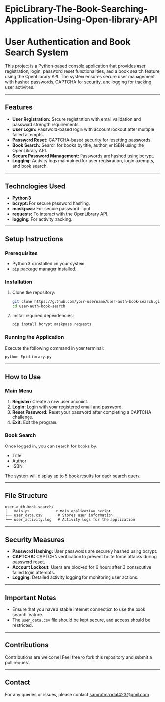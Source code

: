# EpicLibrary-The-Book-Searching-Application-Using-Open-library-API
# User Authentication and Book Search System

This project is a Python-based console application that provides user registration, login, password reset functionalities, and a book search feature using the OpenLibrary API. The system ensures secure user management with hashed passwords, CAPTCHA for security, and logging for tracking user activities.

---
## Features
- **User Registration:** Secure registration with email validation and password strength requirements.
- **User Login:** Password-based login with account lockout after multiple failed attempts.
- **Password Reset:** CAPTCHA-based security for resetting passwords.
- **Book Search:** Search for books by title, author, or ISBN using the OpenLibrary API.
- **Secure Password Management:** Passwords are hashed using bcrypt.
- **Logging:** Activity logs maintained for user registration, login attempts, and book search.

---
## Technologies Used
- **Python 3**
- **bcrypt:** For secure password hashing.
- **maskpass:** For secure password input.
- **requests:** To interact with the OpenLibrary API.
- **logging:** For activity tracking.

---
## Setup Instructions

### Prerequisites
- Python 3.x installed on your system.
- `pip` package manager installed.

### Installation
1. Clone the repository:
   ```bash
   git clone https://github.com/your-username/user-auth-book-search.git
   cd user-auth-book-search
   ```
2. Install required dependencies:
   ```bash
   pip install bcrypt maskpass requests
   ```

### Running the Application
Execute the following command in your terminal:
```bash
python EpicLibrary.py
```

---
## How to Use

### Main Menu
1. **Register:** Create a new user account.
2. **Login:** Login with your registered email and password.
3. **Reset Password:** Reset your password after completing a CAPTCHA challenge.
4. **Exit:** Exit the program.

### Book Search
Once logged in, you can search for books by:
- Title
- Author
- ISBN

The system will display up to 5 book results for each search query.

---
## File Structure
```
user-auth-book-search/
├── main.py            # Main application script
├── user_data.csv       # Stores user information
└── user_activity.log   # Activity logs for the application
```

---
## Security Measures
- **Password Hashing:** User passwords are securely hashed using bcrypt.
- **CAPTCHA:** CAPTCHA verification to prevent brute force attacks during password reset.
- **Account Lockout:** Users are blocked for 6 hours after 3 consecutive failed login attempts.
- **Logging:** Detailed activity logging for monitoring user actions.

---
## Important Notes
- Ensure that you have a stable internet connection to use the book search feature.
- The `user_data.csv` file should be kept secure, and access should be restricted.

---
## Contributions
Contributions are welcome! Feel free to fork this repository and submit a pull request.

---
## Contact
For any queries or issues, please contact samratmandal423@gmil.com .

